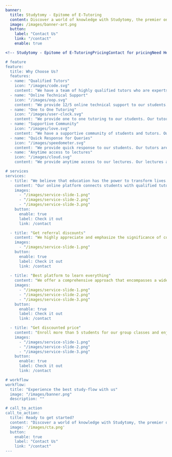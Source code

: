 ```yaml
---
banner:
  title: Studytomy - Epitome of E-Tutoring
  content: Discover a world of knowledge with Studytomy, the premier online platform connecting students like you with top-notch tutors and instructors from across the globe. With just a few clicks, you can embark on an exciting learning journey in a multitude of subjects and levels.
  image: /images/banner-art.png
  button:
    label: "Contact Us"
    link: "/contact"
    enable: true

<!-- Studytomy - Epitome of E-TutoringPricingContact for pricingNeed Help? Call Now+61452413362Book FreeTrialHomeAbout usSyllabusEdexcelCambridgeAQAOCRInternational BaccalaureateOntario Secondary school diploma(OSSD)The Victorian Certificate of Education(VCE)SubjectsHome SchoolContactWelcome to StudytomyDiscover a world of knowledge with Studytomy,thepremier online platform connecting students like you with top-notch tutors andinstructorsfrom across the globe. With just a few clicks, you can embark on an exciting learningjourney in a multitude of subjects and levels. ReadMoreGetStartedWelcome to StudytomyDiscover a world of knowledge with Studytomy,thepremier online platform connecting students like you with top-notch tutors andinstructorsfrom across the globe. With just a few clicks, you can embark on an exciting learningjourney in a multitude of subjects and levels. ReadMoreGetStartedWelcome to StudytomyDiscover a world of knowledge with Studytomy,the premier online platform connecting students like you with top-notch tutors andinstructors from across the globe. With just a few clicks, you can embark on an excitinglearningjourney in a multitude of subjects and levels.ReadMoreGetStartedWelcome to StudytomyDiscover a world of knowledge with Studytomy,the premier online platform connecting students like you with top-notch tutors andinstructorsfrom across the globe. With just a few clicks, you can embark on an exciting learningjourney in a multitude of subjects and levels. ReadMoreGetStartedBest platform to learn everythingBiologyPhysicsChemistryLanguageLiteratureBusinessPsychologyMathematicsBusiness StudiesAccountingEconomicsAdditional MathsCom. ScienceStatisticsICTAbout usAt Studytomy, we believe that education has the power totransformlives. Our online platform connects students with qualified tutors and instructors fromaroundthe world, providing a personalized and convenient learning experience. Whether you'relookingto excel in academics, learn a new language, or develop new skills, Studytomy is here tosupportyou on your educational journey.Our Mission: Our mission is to empower students by providing them with access to high-quality educationandlearning opportunities. We strive to create a global learning community where students canconnect with experienced tutors who are passionate about sharing their knowledge andexpertise.Learn MoreComprehensive ApproachStudytomy offers a comprehensive approach that encompasses a wide array of subjects whicharethoughtfully designed to equip each student with the knowledge, skills, and unwaveringsupportthey require to not only excel but truly thrive in their academic pursuits.Why should you consider Studytomy for your child?1 to 1 Online lectureCustomised time according to your preferenceEvery week the student – tutor meets at the same timePast papers and revision papers are provided for thestudentGraduate tutors with excellent experienceUnique accounts for each student to ensure privacyGet discounted priceEnroll more than 5 students for our group classes and enjoyaspecial discount! At Studytomy, Whether you're a group of friends, classmates, orcolleagues, studying in a group can enhance your learning experience and foster asupportiveenvironment. Take advantage of our special discount and embark on a shared educationaljourney with your peers. Together, you can achieve academic success while enjoying thebenefits of learning as a group.Apply NowGet Referral DiscountsWe highly appreciate and emphasize the significance ofcommunityand camaraderie in the educational voyage. This is precisely why we are delighted tointroduce our Refer-a-Friend incentive program, designed with your needs in mind.Throughthis program, you not only have the opportunity to assist your friends in gaining accesstoour exceptional educational services but also to receive a generous discount on yourfees,fostering a sense of mutual support and collaboration within our academic community.Apply NowTestimonialWhat they sayStudytomy tutors provided me with comprehensive preparation for my exam.They assisted me in fully comprehending and applying all the required content.They offered tips and strategies on how to answer questions precisely.Learning became simpler due to their expertise in the field.I wholeheartedly recommend anyone wishing to excel in their exams to use Studytomy.Aysha (Qatar)AS level edexcel biology & chemistryThe best lecturer. You have the most attractive methods of explaining lessons withoutmakingthe students bored. The friendly relationship that you build between the student andyourself makes students feel free to learn from you easilyDihursan (Qatar) AS Edexcel BiologyThe biology course at Studytomy has been extremely helpful and has enhanced my academicunderstanding on the subject.The mentor makes complex concepts easy to understand by giving detailed explanations andencourages critical thinking, which has really made my experience much more effective. Ifeel more confident in my knowledge and skills as a result of taking these classes anddefinitely recommend this institute to anyone needing help with their academics.Yushfa (Qatar)AS level Biology EdexcelMy experience with studytomy has been great. The teachers explain the topics very wellandclearly, they also give you papers and exam style questions. They try to make usunderstandthe topic as much as they can and make sure we feel comfortable with the topic. Overall,Iwould recommend studytomy as they have helped me so much with my studies and achievegreattest resultsHashini (United Kingdom)GCSE AQAI have been studying under Studytomy’s tutelage for the past 3 years, and it has provedto beone of the most professional modes in which online education has been conducted. Withextremely knowledgeable teachers and a vast resource of study material provided at yourfingertips, Studytomy proves to be one of the best tutoring platforms present. Highlyrecommended!Ashaz (UAE)IGCSE Cambridge (Biology, Physics and Chemistry)We do not only teachFeedback to ParentTrack ProgressAssessmentsRecorded SessionsChat with TutorHomeworkPowered by Quadrate Tech Solutions -->

# feature
feature: 
  title: Why Choose Us?
  features:
  - name: "Qualified Tutors"
    icon: "/images/code.svg"
    content: "We have a team of highly qualified tutors who are experts in their respective fields and have years of experience in teaching."
  - name: "Online Technical Support"
    icon: "/images/oop.svg"
    content: "We provide 12/5 online technical support to our students. Our team is always available to assist you with any technical issues."
  - name: "One to One Tutoring"
    icon: "/images/user-clock.svg"
    content: "We provide one to one tutoring to our students. Our tutors are available always to assist you with your queries."
  - name: "Supportive Community"
    icon: "/images/love.svg"
    content: "We have a supportive community of students and tutors. Our tutors are always available to assist you with your doubts."
  - name: "Quick Response for Queries"
    icon: "/images/speedometer.svg"
    content: "We provide quick response to our students. Our tutors are always available to assist you with your queries."
  - name: "Anytime access to lectures"
    icon: "/images/cloud.svg"
    content: "We provide anytime access to our lectures. Our lectures are recorded in the cloud and you can access them anytime."

# services
services:
  - title: "We believe that education has the power to transform lives."
    content: "Our online platform connects students with qualified tutors and instructors from around the world, providing a personalized and convenient learning experience. Whether you're looking to excel in academics, learn a new language, or develop new skills, Studytomy is here to support you on your educational journey."
    images:
      - "/images/service-slide-1.png"
      - "/images/service-slide-2.png"
      - "/images/service-slide-3.png"
    button:
      enable: true
      label: Check it out
      link: /contact

  - title: "Get referral discounts"
    content: "We highly appreciate and emphasize the significance of community and camaraderie in the educational voyage. This is precisely why we are delighted to introduce our Refer-a-Friend incentive program, designed with your needs in mind. Through this program, you not only have the opportunity to assist your friends in gaining access to our exceptional educational services but also to receive a generous discount on your fees, fostering a sense of mutual support and collaboration within our academic community."
    images: 
      - "/images/service-slide-1.png"
    button:
      enable: true
      label: Check it out
      link: /contact
  
  - title: "Best platform to learn everything"
    content: "We offer a comprehensive approach that encompasses a wide array of subjects which are thoughtfully designed to equip each student with the knowledge, skills, and unwavering support they require to not only excel but truly thrive in their academic pursuits."
    images:
      - "/images/service-slide-1.png"
      - "/images/service-slide-2.png"
      - "/images/service-slide-3.png"
    button:
      enable: true
      label: Check it out
      link: /contact

  - title: "Get discounted price"
    content: "Enroll more than 5 students for our group classes and enjoy a special discount! At Studytomy, Whether you're a group of friends, classmates, or colleagues, studying in a group can enhance your learning experience and foster a supportive environment. Take advantage of our special discount and embark on a shared educational journey with your peers. Together, you can achieve academic success while enjoying the benefits of learning as a group."
    images:
      - "/images/service-slide-1.png"
      - "/images/service-slide-2.png"
      - "/images/service-slide-3.png"
    button:
      enable: true
      label: Check it out
      link: /contact

# workflow
workflow: 
  title: "Experience the best study-flow with us"
  image: "/images/banner.png"
  description: ""

# call_to_action
call_to_action:
  title: Ready to get started?
  content: "Discover a world of knowledge with Studytomy, the premier online platform connecting students like you with top-notch tutors and instructors from across the globe. With just a few clicks, you can embark on an exciting learning journey in a multitude of subjects and levels."
  image: '/images/cta.png'
  button:
    enable: true
    label: "Contact Us"
    link: "/contact"
---
```

